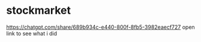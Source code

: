 # stockmarket

https://chatgpt.com/share/689b934c-e440-800f-8fb5-3982eaecf727 open link to see what i did

